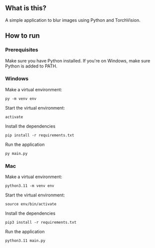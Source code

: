 ## What is this?

A simple application to blur images using Python and TorchVision.

## How to run

### Prerequisites

Make sure you have Python installed. If you're on Windows, make sure Python is added to PATH.

### Windows

Make a virtual environment:

`py -m venv env`

Start the virtual environment:

`activate`

Install the dependencies

`pip install -r requirements.txt`

Run the application

`py main.py`

### Mac

Make a virtual environment:

`python3.11 -m venv env`

Start the virtual environment:

`source env/bin/activate`

Install the dependencies

`pip3 install -r requirements.txt`

Run the application

`python3.11 main.py`